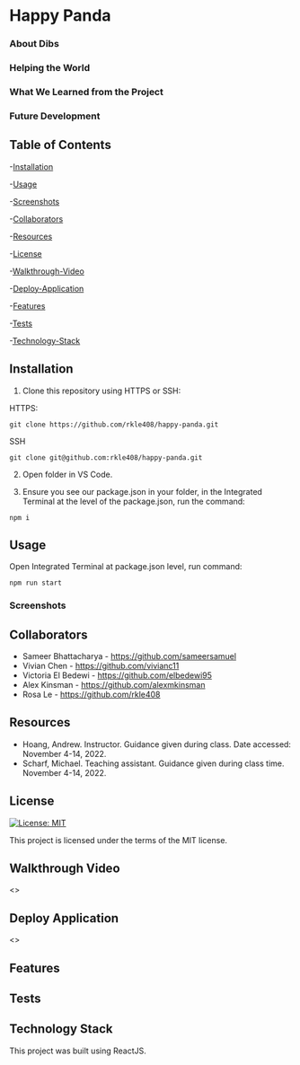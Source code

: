 # Happy Panda

### About Dibs


### Helping the World


### What We Learned from the Project


### Future Development


## Table of Contents

-[Installation](#installation)

-[Usage](#usage)

-[Screenshots](#screenshots)

-[Collaborators](#collaborators)

-[Resources](#resources)

-[License](#license)

-[Walkthrough-Video](#walkthrough-video)

-[Deploy-Application](#deploy-application)

-[Features](#features)

-[Tests](#tests)

-[Technology-Stack](#technology-stack)

## Installation

1) Clone this repository using HTTPS or SSH:

HTTPS:
````
git clone https://github.com/rkle408/happy-panda.git
````

SSH
````
git clone git@github.com:rkle408/happy-panda.git
````
2) Open folder in VS Code.

3) Ensure you see our package.json in your folder, in the Integrated Terminal at the level of the package.json, run the command:
````
npm i
````

## Usage

Open Integrated Terminal at package.json level, run command:
````
npm run start
````

### Screenshots



## Collaborators

- Sameer Bhattacharya - <https://github.com/sameersamuel>
- Vivian Chen - <https://github.com/vivianc11>
- Victoria El Bedewi - <https://github.com/elbedewi95>
- Alex Kinsman - <https://github.com/alexmkinsman>
- Rosa Le - <https://github.com/rkle408>

## Resources

- Hoang, Andrew. Instructor. Guidance given during class. Date accessed: November 4-14, 2022.
- Scharf, Michael. Teaching assistant. Guidance given during class time. November 4-14, 2022.


## License

[![License: MIT](https://img.shields.io/badge/License-MIT-yellow.svg)](https://opensource.org/licenses/MIT)

This project is licensed under the terms of the MIT license.

## Walkthrough Video

<>

## Deploy Application

<>

## Features



## Tests



## Technology Stack

This project was built using ReactJS.